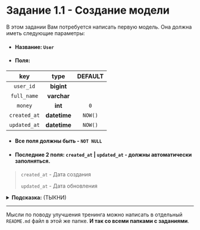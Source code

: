 # Задание 1.1 - Создание модели

В этом задании Вам потребуется написать первую модель. Она должна иметь следующие параметры:
- #### Название: `User`
- #### Поля:

|     key      |     type     | DEFAULT |
|:------------:|:------------:|:-------:|
|  `user_id`   |  **bigint**  |         |
| `full_name`  | **varchar**  |         |
|   `money`    |   **int**    |   `0`   |
| `created_at` | **datetime** | `NOW()` |
| `updated_at` | **datetime** | `NOW()` |

- #### Все поля должны быть - `NOT NULL`
- #### Последние 2 поля: `created_at` | `updated_at` - должны автоматически заполняться.
> `created_at` - Дата создания
>
> `updated_at` - Дата обновления

<details>
<summary><b>Подсказка:</b> (ТЫКНИ)</summary>
- Чтобы приложение отображалось в Django-admin, нужно добавить его в settings.py. Информация об этом есть в интернете.
<br> - Также нужно принять миграции. Делается это просто. Миграции генерируются автоматически
</details>

____

Мысли по поводу улучшения тренинга можно написать в отдельный `README.md` файл в этой же папке. **И так со всеми папками с заданиями**.
